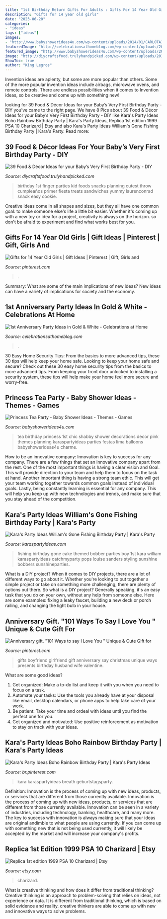 ```yaml
---
title: "1st Birthday Return Gifts For Adults : Gifts For 14 Year Old Girls"
description: "Gifts for 14 year old girls"
date: "2023-06-20"
categories:
- "ideas"
tags: ["ideas"]
images:
- "http://www.babyshowerideas4u.com/wp-content/uploads/2014/01/CARLOTA10.jpg"
featuredImage: "http://celebrationsathomeblog.com/wp-content/uploads/2016/10/0-anniversary-party-1.jpg"
featured_image: "http://www.babyshowerideas4u.com/wp-content/uploads/2014/01/CARLOTA10.jpg"
image: "http://diycraftsfood.trulyhandpicked.com/wp-content/uploads/2016/04/1st-birthday-party_p1.jpg"
ShowToc: true
author: "King Legros"
---
```



Invention ideas are aplenty, but some are more popular than others. Some of the more popular invention ideas include airbags, microwave ovens, and remote controls. There are endless possibilities when it comes to Invention ideas, so be creative and come up with something new!

	

		
looking for 39 Food &amp; Décor Ideas for your Baby’s Very First Birthday Party - DIY you've came to the right page. We have 8 Pics about 39 Food &amp; Décor Ideas for your Baby’s Very First Birthday Party - DIY like Kara&#039;s Party Ideas Boho Rainbow Birthday Party | Kara&#039;s Party Ideas, Replica 1st edition 1999 PSA 10 Charizard | Etsy and also Kara&#039;s Party Ideas William&#039;s Gone Fishing Birthday Party | Kara&#039;s Party. Read more:
		
    
## 39 Food &amp; Décor Ideas For Your Baby’s Very First Birthday Party - DIY

<img loading=lazy src="http://diycraftsfood.trulyhandpicked.com/wp-content/uploads/2016/04/1st-birthday-party_p1.jpg" onerror="this.onerror=null;this.src='https://tse1.mm.bing.net/th?id=OIP.Qm2bf0I2K-bO5CLEtPBmaQHaKU&amp;pid=15.1';" alt="39 Food &amp; Décor Ideas for your Baby’s Very First Birthday Party - DIY">

_Source: diycraftsfood.trulyhandpicked.com_

>birthday 1st finger parties kid foods snacks planning cutest throw cumpleaños primer fiesta treats sandwiches yummy laurenconrad snack easy cookie. 

	

Creative ideas come in all shapes and sizes, but they all have one common goal: to make someone else's life a little bit easier. Whether it's coming up with a new toy or idea for a project, creativity is always on the horizon. so don't be afraid to experiment and find what works best for you.

    
## Gifts For 14 Year Old Girls | Gift Ideas | Pinterest | Gift, Girls And

<img loading=lazy src="https://i.pinimg.com/236x/af/bd/e1/afbde1cf7ec4973df55938eef7bdaf9b.jpg" onerror="this.onerror=null;this.src='https://tse2.mm.bing.net/th?id=OIP.Aai2Gtr_67NYxsxZ5l2frAAAAA&amp;pid=15.1';" alt="Gifts for 14 Year Old Girls | Gift Ideas | Pinterest | Gift, Girls and">

_Source: pinterest.com_

>. 

	

Summary: What are some of the main implications of new ideas?
New ideas can have a variety of implications for society and the economy.

    
## 1st Anniversary Party Ideas In Gold &amp; White - Celebrations At Home

<img loading=lazy src="http://celebrationsathomeblog.com/wp-content/uploads/2016/10/0-anniversary-party-1.jpg" onerror="this.onerror=null;this.src='https://tse1.mm.bing.net/th?id=OIP.tpnnjDSHnCxbPoG_TjG-qQHaDp&amp;pid=15.1';" alt="1st Anniversary Party Ideas in Gold &amp; White - Celebrations at Home">

_Source: celebrationsathomeblog.com_

>. 

	

30 Easy Home Security Tips: From the basics to more advanced tips, these 30 tips will help keep your home safe.
Looking to keep your home safe and secure? Check out these 30 easy home security tips from the basics to more advanced tips. From keeping your front door unlocked to installing a security system, these tips will help make your home feel more secure and worry-free.

    
## Princess Tea Party - Baby Shower Ideas - Themes - Games

<img loading=lazy src="http://www.babyshowerideas4u.com/wp-content/uploads/2014/01/CARLOTA10.jpg" onerror="this.onerror=null;this.src='https://tse3.mm.bing.net/th?id=OIP.3DLEd2CXGWfoZytObz1-UgHaJ3&amp;pid=15.1';" alt="Princess Tea Party - Baby Shower Ideas - Themes - Games">

_Source: babyshowerideas4u.com_

>tea birthday princess 1st chic shabby shower decorations decor pink themes planning karaspartyideas parties festas lima balloons babyshowerideas4u charme. 

	

How to be an innovative company:
Innovation is key to success for any company. There are a few things that set an innovative company apart from the rest. One of the most important things is having a clear vision and Goal. This will provide direction to your team and help them to focus on the task at hand. Another important thing is having a strong team ethic. This will get your team working together towards common goals instead of individual goals. Lastly, being constantly learning is essential for any company. This will help you keep up with new technologies and trends, and make sure that you stay ahead of the competition.

    
## Kara&#039;s Party Ideas William&#039;s Gone Fishing Birthday Party | Kara&#039;s Party

<img loading=lazy src="https://karaspartyideas.com/wp-content/uploads/2016/03/Gone-Fishing-Birthday-Party-via-Karas-Party-Ideas-KarasPartyIdeas.com3_.jpeg" onerror="this.onerror=null;this.src='https://tse4.mm.bing.net/th?id=OIP.6W9kRNZvatNwiIctbBZq2wHaLM&amp;pid=15.1';" alt="Kara&#039;s Party Ideas William&#039;s Gone Fishing Birthday Party | Kara&#039;s Party">

_Source: karaspartyideas.com_

>fishing birthday gone cake themed bobber parties boy 1st kara william karaspartyideas catchmyparty pops louise sanders styling sunshine bobbers sunshineparties. 

	

What is a DIY project?
When it comes to DIY projects, there are a lot of different ways to go about it. Whether you're looking to put together a simple project or take on something more challenging, there are plenty of options out there. So what is a DIY project? Generally speaking, it's an easy task that you do on your own, without any help from someone else. Here are some examples: fixing a leaky faucet, building a new deck or porch railing, and changing the light bulb in your house.

    
## Anniversary Gift. &quot;101 Ways To Say I Love You &quot; Unique &amp; Cute Gift For

<img loading=lazy src="https://i.pinimg.com/736x/32/5f/c5/325fc51ad1391e557a672ef5b6de925d--cute-gifts-for-boyfriend-boyfriend-girlfriend.jpg" onerror="this.onerror=null;this.src='https://tse1.mm.bing.net/th?id=OIP.1NqETwYh7Yjh19-SiKpxaQHaLH&amp;pid=15.1';" alt="Anniversary gift. &quot;101 Ways to say I Love You &quot; Unique &amp; Cute Gift for">

_Source: pinterest.com_

>gifts boyfriend girlfriend gift anniversary say christmas unique ways presents birthday husband wife valentine. 

	

What are some good ideas?
1. Get organized: Make a to-do list and keep it with you when you need to focus on a task.
2. Automate your tasks: Use the tools you already have at your disposal like email, desktop calendars, or phone apps to help take care of your work.
3. Be patient: Take your time and ordeal with ideas until you find the perfect one for you.
4. Get organized and motivated: Use positive reinforcement as motivation to stay on track with your ideas.

    
## Kara&#039;s Party Ideas Boho Rainbow Birthday Party | Kara&#039;s Party Ideas

<img loading=lazy src="https://i.pinimg.com/736x/81/fb/4b/81fb4b0d55c017d919345174dbcb1649.jpg" onerror="this.onerror=null;this.src='https://tse4.mm.bing.net/th?id=OIP._kfGZxvrzEFUN0eXh3oKggHaLH&amp;pid=15.1';" alt="Kara&#039;s Party Ideas Boho Rainbow Birthday Party | Kara&#039;s Party Ideas">

_Source: br.pinterest.com_

>kara karaspartyideas breath geburtstagsparty. 

	

Definition: Innovation is the process of coming up with new ideas, products, or services that are different from those currently available.
Innovation is the process of coming up with new ideas, products, or services that are different from those currently available. Innovation can be seen in a variety of industries, including technology, banking, healthcare, and many more. The key to success with innovation is always making sure that your ideas are original andimble to what people are using currently. If you can come up with something new that is not being used currently, it will likely be accepted by the market and will increase your company's profits.

    
## Replica 1st Edition 1999 PSA 10 Charizard | Etsy

<img loading=lazy src="https://i.etsystatic.com/27679792/r/il/350599/2851202142/il_fullxfull.2851202142_m17l.jpg" onerror="this.onerror=null;this.src='https://tse2.mm.bing.net/th?id=OIP.UBkUreBvxq5xLUE7ZSLsSwHaJ4&amp;pid=15.1';" alt="Replica 1st edition 1999 PSA 10 Charizard | Etsy">

_Source: etsy.com_

>charizard. 

	

What is creative thinking and how does it differ from traditional thinking?
Creative thinking is an approach to problem-solving that relies on ideas, not experience or data. It is different from traditional thinking, which is based on solid evidence and reality. creative thinkers are able to come up with new and innovative ways to solve problems.


